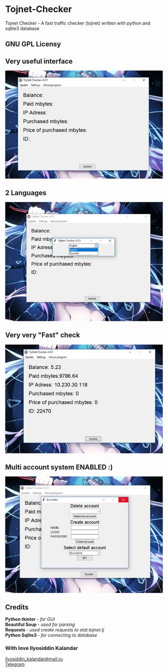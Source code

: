 # Tojnet-Checker
Tojnet Checker - A fast traffic checker (tojnet) written with python and sqlite3 database <br>

## GNU GPL Licensy

## Very useful interface
<img src="screen1.png">

## 2 Languages
<img src="screen2.png">

## Very very "Fast" check 

<img src="screen3.png">

## Multi account system ENABLED :)

<img src="screen4.png">

## Credits

<b> Python tkinter</b> - <i>for GUI </i> <br>
<b> Beautiful Soup </b> - <i> used for parsing </i> <br>
<b> Requests </b> - <i> used create requests to stat.tojnet.tj </i> <br>
<b> Python Sqlite3 </b> - <i> for connecting to database </i> <br>



### With love Ilyosiddin Kalandar 
ilyosiddin_kalandar@mail.ru <br>
<a href="t.me/BadLoona">Telegram</a>
